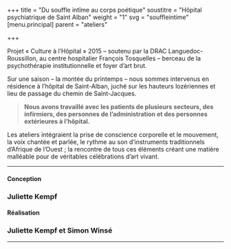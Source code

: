 +++
title = "Du souffle intîme au corps poétique"
soustitre = "Hôpital psychiatrique de Saint Alban"
weight = "1"
svg = "souffleintime"
[menu.principal]
parent = "ateliers"

+++

Projet « Culture à l’Hôpital » 2015 – soutenu par la DRAC Languedoc-Roussillon, au centre hospitalier François Tosquelles – berceau de la psychothérapie institutionnelle et foyer d’art brut. 

Sur une saison – la montée du printemps – nous sommes intervenus en résidence à l’hôpital de Saint-Alban, juché sur les hauteurs lozériennes et lieu de passage du chemin de Saint-Jacques.

> **Nous avons travaillé avec les patients de plusieurs secteurs, des infirmiers, des personnes de l’administration et des personnes extérieures à l’hôpital.**

Les ateliers intégraient la prise de conscience corporelle et le mouvement, la voix chantée et parlée, le rythme au son d’instruments traditionnels d’Afrique de l’Ouest ; la rencontre de tous ces éléments créant une matière malléable pour de véritables célébrations d’art vivant.

___

#### Conception
### Juliette Kempf
#### Réalisation
### Juliette Kempf et Simon Winsé
___